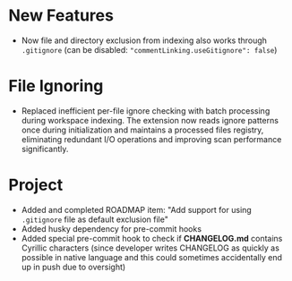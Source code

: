 # New Features

- Now file and directory exclusion from indexing also works through `.gitignore` (can be disabled: `"commentLinking.useGitignore": false`)

# File Ignoring

- Replaced inefficient per-file ignore checking with batch processing during workspace indexing. The extension now reads ignore patterns once during initialization and maintains a processed files registry, eliminating redundant I/O operations and improving scan performance significantly.

# Project

- Added and completed ROADMAP item: "Add support for using `.gitignore` file as default exclusion file"
- Added husky dependency for pre-commit hooks
- Added special pre-commit hook to check if **CHANGELOG.md** contains Cyrillic characters (since developer writes CHANGELOG as quickly as possible in native language and this could sometimes accidentally end up in push due to oversight)

